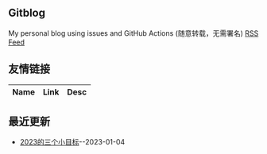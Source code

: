 ## Gitblog
My personal blog using issues and GitHub Actions (随意转载，无需署名)
[RSS Feed](https://raw.githubusercontent.com/jiemaoli/gitblog/master/feed.xml)
## 友情链接
| Name | Link | Desc | 
 | ---- | ---- | ---- |
## 最近更新
- [2023的三个小目标](https://github.com/jiemaoli/gitblog/issues/1)--2023-01-04
